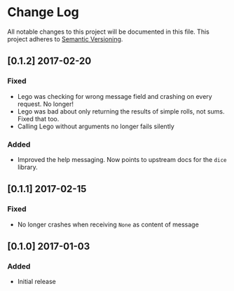 # Change Log

All notable changes to this project will be documented in this file.
This project adheres to [Semantic Versioning](http://semver.org/).

## [0.1.2] 2017-02-20
### Fixed

- Lego was checking for wrong message field and crashing on every request. No longer!
- Lego was bad about only returning the results of simple rolls, not sums. Fixed that too.
- Calling Lego without arguments no longer fails silently

### Added

- Improved the help messaging. Now points to upstream docs for the `dice` library.

## [0.1.1] 2017-02-15
### Fixed

- No longer crashes when receiving `None` as content of message

## [0.1.0] 2017-01-03
### Added

- Initial release
